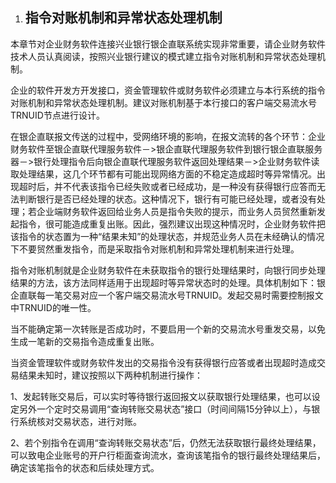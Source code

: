 1. ## <a name="_toc268791588"></a><a name="_toc269981753"></a><a name="_toc496253744"></a>**指令对账机制和异常状态处理机制**

本章节对企业财务软件连接兴业银行银企直联系统实现非常重要，请企业财务软件技术人员认真阅读，按照兴业银行建议的模式建立指令对账机制和异常状态处理机制。

企业的软件开发方开发接口，资金管理软件或财务软件必须建立与本行系统的指令对账机制和异常状态处理机制。建议对账机制基于本行接口的客户端交易流水号TRNUID节点进行设计。

在银企直联报文传送的过程中，受网络环境的影响，在报文流转的各个环节：企业财务软件至银企直联代理服务软件－>银企直联代理服务软件到银行银企直联服务器－>银行处理指令后向银企直联代理服务软件返回处理结果－>企业财务软件读取处理结果，这几个环节都有可能出现网络方面的不稳定造成超时等异常情况。出现超时后，并不代表该指令已经失败或者已经成功，是一种没有获得银行应答而无法判断银行是否已经处理的状态。这种情况下，银行有可能已经处理，或者没有处理；若企业端财务软件返回给业务人员是指令失败的提示，而业务人员贸然重新发起指令，很可能造成重复出账。因此，强烈建议出现这种情况时，企业财务软件把该指令的状态置为一种“结果未知”的处理状态，并规范业务人员在未经确认的情况下不要贸然重发指令，而是采取指令对账机制和异常处理机制来进行处理。

指令对账机制就是企业财务软件在未获取指令的银行处理结果时，向银行同步处理结果的方法，该方法同样适用于出现超时等异常状态时的处理。具体机制如下：银企直联每一笔交易对应一个客户端交易流水号TRNUID。发起交易时需要控制报文中TRNUID的唯一性。

当不能确定第一次转账是否成功时，不要启用一个新的交易流水号重发交易，以免生成一笔新的交易指令造成重复出账。

当资金管理软件或财务软件发出的交易指令没有获得银行应答或者出现超时造成交易结果未知时，建议按照以下两种机制进行操作：

1、发起转账交易后，可以实时等待银行返回报文以获取银行处理结果，也可以设定另外一个定时交易调用“查询转账交易状态”接口（时间间隔15分钟以上），与银行系统核对交易状态，进行对账。

2、若个别指令在调用“查询转账交易状态”后，仍然无法获取银行最终处理结果，可以致电企业账号的开户行柜面查询流水，查询该笔指令的银行最终处理结果后，确定该笔指令的状态和后续处理方式。